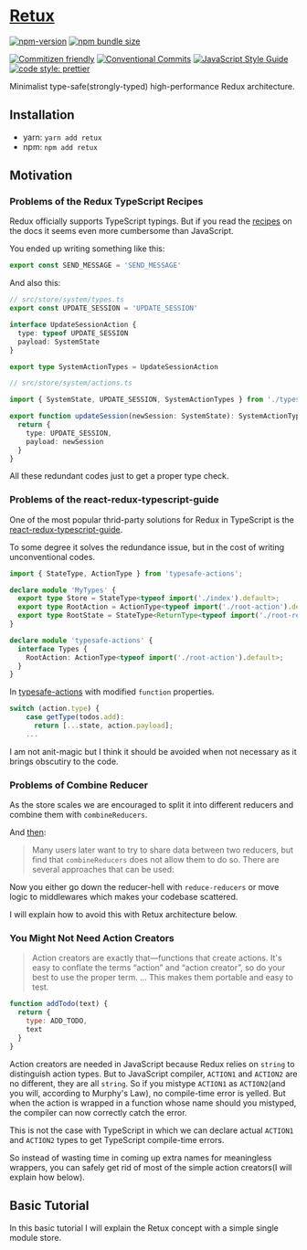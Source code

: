 # [Retux](https://github.com/crimx/retux/tree/master/packages/retux)

[![npm-version](https://img.shields.io/npm/v/retux.svg)](https://www.npmjs.com/package/retux)
[![npm bundle size](https://img.shields.io/bundlephobia/minzip/retux)](https://bundlephobia.com/result?p=retux)

[![Commitizen friendly](https://img.shields.io/badge/commitizen-friendly-brightgreen.svg?maxAge=2592000)](http://commitizen.github.io/cz-cli/)
[![Conventional Commits](https://img.shields.io/badge/Conventional%20Commits-1.0.0-brightgreen.svg?maxAge=2592000)](https://conventionalcommits.org)
[![JavaScript Style Guide](https://img.shields.io/badge/code_style-standard-brightgreen.svg)](https://standardjs.com)
[![code style: prettier](https://img.shields.io/badge/code_style-prettier-ff69b4.svg?style=flat-square)](https://github.com/prettier/prettier)

Minimalist type-safe(strongly-typed) high-performance Redux architecture.

## Installation

- yarn: `yarn add retux`
- npm: `npm add retux`

## Motivation

### Problems of the Redux TypeScript Recipes

Redux officially supports TypeScript typings. But if you read the [recipes](https://redux.js.org/recipes/usage-with-typescript#usage-with-typescript) on the docs it seems even more cumbersome than JavaScript.

You ended up writing something like this:

```typescript
export const SEND_MESSAGE = 'SEND_MESSAGE'
```

And also this:

```typescript
// src/store/system/types.ts
export const UPDATE_SESSION = 'UPDATE_SESSION'

interface UpdateSessionAction {
  type: typeof UPDATE_SESSION
  payload: SystemState
}

export type SystemActionTypes = UpdateSessionAction
```

```typescript
// src/store/system/actions.ts

import { SystemState, UPDATE_SESSION, SystemActionTypes } from './types'

export function updateSession(newSession: SystemState): SystemActionTypes {
  return {
    type: UPDATE_SESSION,
    payload: newSession
  }
}
```

All these redundant codes just to get a proper type check.

### Problems of the react-redux-typescript-guide

One of the most popular thrid-party solutions for Redux in TypeScript is the [react-redux-typescript-guide](https://github.com/piotrwitek/react-redux-typescript-guide#redux---typing-patterns).

To some degree it solves the redundance issue, but in the cost of writing unconventional codes.

```typescript
import { StateType, ActionType } from 'typesafe-actions';

declare module 'MyTypes' {
  export type Store = StateType<typeof import('./index').default>;
  export type RootAction = ActionType<typeof import('./root-action').default>;
  export type RootState = StateType<ReturnType<typeof import('./root-reducer').default>>;
}

declare module 'typesafe-actions' {
  interface Types {
    RootAction: ActionType<typeof import('./root-action').default>;
  }
}
```

In [typesafe-actions](https://github.com/piotrwitek/typesafe-actions#action-helpers) with modified `function` properties.

```typescript
switch (action.type) {
    case getType(todos.add):
      return [...state, action.payload];
    ...
```

I am not anit-magic but I think it should be avoided when not necessary as it brings obscutiry to the code.

### Problems of Combine Reducer

As the store scales we are encouraged to split it into different reducers and combine them with `combineReducers`.

And [then](https://redux.js.org/faq/reducers#how-do-i-share-state-between-two-reducers-do-i-have-to-use-combinereducers):

> Many users later want to try to share data between two reducers, but find that `combineReducers` does not allow them to do so. There are several approaches that can be used:

Now you either go down the reducer-hell with `reduce-reducers` or move logic to middlewares which makes your codebase scattered.

I will explain how to avoid this with Retux architecture below.

### You Might Not Need Action Creators

> Action creators are exactly that—functions that create actions. It's easy to conflate the terms “action” and “action creator”, so do your best to use the proper term.
> ...
> This makes them portable and easy to test.

```javascript
function addTodo(text) {
  return {
    type: ADD_TODO,
    text
  }
}
```

Action creators are needed in JavaScript because Redux relies on `string` to distinguish action types. But to JavaScript compiler, `ACTION1` and `ACTION2` are no different, they are all `string`. So if you mistype `ACTION1` as `ACTION2`(and you will, according to Murphy's Law), no compile-time error is yelled. But when the action is wrapped in a function whose name should you mistyped, the compiler can now correctly catch the error.

This is not the case with TypeScript in which we can declare actual `ACTION1` and `ACTION2` types to get TypeScript compile-time errors.

So instead of wasting time in coming up extra names for meaningless wrappers, you can safely get rid of most of the simple action creators(I will explain how below).

## Basic Tutorial

In this basic tutorial I will explain the Retux concept with a simple single module store.


